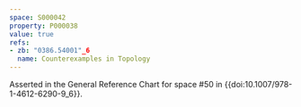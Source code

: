 ```yaml
---
space: S000042
property: P000038
value: true
refs:
- zb: "0386.54001"_6
  name: Counterexamples in Topology
---
```


Asserted in the General Reference Chart for space #50 in
{{doi:10.1007/978-1-4612-6290-9_6}}.
